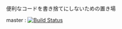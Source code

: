 便利なコードを書き捨てにしないための置き場

master : [![Build Status](https://travis-ci.org/dolpen/toys.svg?branch=master)](https://travis-ci.org/dolpen/toys)
